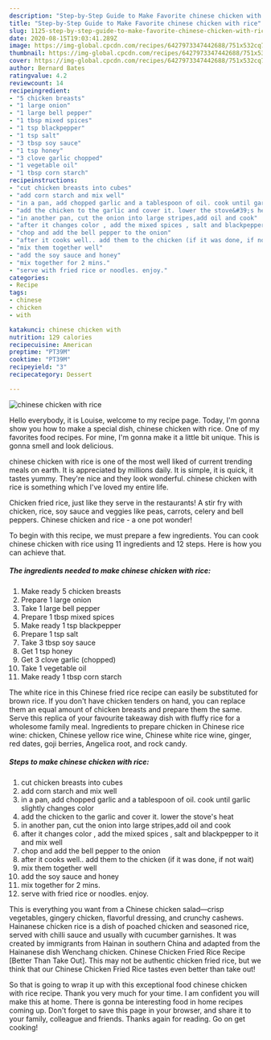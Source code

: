 ```yaml
---
description: "Step-by-Step Guide to Make Favorite chinese chicken with rice"
title: "Step-by-Step Guide to Make Favorite chinese chicken with rice"
slug: 1125-step-by-step-guide-to-make-favorite-chinese-chicken-with-rice
date: 2020-08-15T19:03:41.289Z
image: https://img-global.cpcdn.com/recipes/6427973347442688/751x532cq70/chinese-chicken-with-rice-recipe-main-photo.jpg
thumbnail: https://img-global.cpcdn.com/recipes/6427973347442688/751x532cq70/chinese-chicken-with-rice-recipe-main-photo.jpg
cover: https://img-global.cpcdn.com/recipes/6427973347442688/751x532cq70/chinese-chicken-with-rice-recipe-main-photo.jpg
author: Bernard Bates
ratingvalue: 4.2
reviewcount: 14
recipeingredient:
- "5 chicken breasts"
- "1 large onion"
- "1 large bell pepper"
- "1 tbsp mixed spices"
- "1 tsp blackpepper"
- "1 tsp salt"
- "3 tbsp soy sauce"
- "1 tsp honey"
- "3 clove garlic chopped"
- "1 vegetable oil"
- "1 tbsp corn starch"
recipeinstructions:
- "cut chicken breasts into cubes"
- "add corn starch and mix well"
- "in a pan, add chopped garlic and a tablespoon of oil. cook until garlic slightly changes color"
- "add the chicken to the garlic and cover it. lower the stove&#39;s heat"
- "in another pan, cut the onion into large stripes,add oil and cook"
- "after it changes color , add the mixed spices , salt and blackpepper to it and mix well"
- "chop and add the bell pepper to the onion"
- "after it cooks well.. add them to the chicken (if it was done, if not wait)"
- "mix them together well"
- "add the soy sauce and honey"
- "mix together for 2 mins."
- "serve with fried rice or noodles. enjoy."
categories:
- Recipe
tags:
- chinese
- chicken
- with

katakunci: chinese chicken with 
nutrition: 129 calories
recipecuisine: American
preptime: "PT39M"
cooktime: "PT39M"
recipeyield: "3"
recipecategory: Dessert

---
```



![chinese chicken with rice](https://img-global.cpcdn.com/recipes/6427973347442688/751x532cq70/chinese-chicken-with-rice-recipe-main-photo.jpg)

Hello everybody, it is Louise, welcome to my recipe page. Today, I'm gonna show you how to make a special dish, chinese chicken with rice. One of my favorites food recipes. For mine, I'm gonna make it a little bit unique. This is gonna smell and look delicious.

chinese chicken with rice is one of the most well liked of current trending meals on earth. It is appreciated by millions daily. It is simple, it is quick, it tastes yummy. They're nice and they look wonderful. chinese chicken with rice is something which I've loved my entire life.

Chicken fried rice, just like they serve in the restaurants! A stir fry with chicken, rice, soy sauce and veggies like peas, carrots, celery and bell peppers. Chinese chicken and rice - a one pot wonder!


To begin with this recipe, we must prepare a few ingredients. You can cook chinese chicken with rice using 11 ingredients and 12 steps. Here is how you can achieve that.

<!--inarticleads1-->

##### The ingredients needed to make chinese chicken with rice:

1. Make ready 5 chicken breasts
1. Prepare 1 large onion
1. Take 1 large bell pepper
1. Prepare 1 tbsp mixed spices
1. Make ready 1 tsp blackpepper
1. Prepare 1 tsp salt
1. Take 3 tbsp soy sauce
1. Get 1 tsp honey
1. Get 3 clove garlic (chopped)
1. Take 1 vegetable oil
1. Make ready 1 tbsp corn starch


The white rice in this Chinese fried rice recipe can easily be substituted for brown rice. If you don&#39;t have chicken tenders on hand, you can replace them an equal amount of chicken breasts and prepare them the same. Serve this replica of your favourite takeaway dish with fluffy rice for a wholesome family meal. Ingredients to prepare chicken in Chinese rice wine: chicken, Chinese yellow rice wine, Chinese white rice wine, ginger, red dates, goji berries, Angelica root, and rock candy. 

<!--inarticleads2-->

##### Steps to make chinese chicken with rice:

1. cut chicken breasts into cubes
1. add corn starch and mix well
1. in a pan, add chopped garlic and a tablespoon of oil. cook until garlic slightly changes color
1. add the chicken to the garlic and cover it. lower the stove&#39;s heat
1. in another pan, cut the onion into large stripes,add oil and cook
1. after it changes color , add the mixed spices , salt and blackpepper to it and mix well
1. chop and add the bell pepper to the onion
1. after it cooks well.. add them to the chicken (if it was done, if not wait)
1. mix them together well
1. add the soy sauce and honey
1. mix together for 2 mins.
1. serve with fried rice or noodles. enjoy.


This is everything you want from a Chinese chicken salad—crisp vegetables, gingery chicken, flavorful dressing, and crunchy cashews. Hainanese chicken rice is a dish of poached chicken and seasoned rice, served with chilli sauce and usually with cucumber garnishes. It was created by immigrants from Hainan in southern China and adapted from the Hainanese dish Wenchang chicken. Chinese Chicken Fried Rice Recipe [Better Than Take Out]. This may not be authentic chicken fried rice, but we think that our Chinese Chicken Fried Rice tastes even better than take out! 

So that is going to wrap it up with this exceptional food chinese chicken with rice recipe. Thank you very much for your time. I am confident you will make this at home. There is gonna be interesting food in home recipes coming up. Don't forget to save this page in your browser, and share it to your family, colleague and friends. Thanks again for reading. Go on get cooking!
